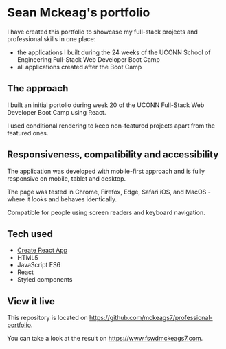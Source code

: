 # Sean Mckeag's portfolio

I have created this portfolio to showcase my full-stack projects and professional skills in one place:

- the applications I built during the 24 weeks of the UCONN School of Engineering Full-Stack Web Developer Boot Camp
- all applications created after the Boot Camp


## The approach

I built an initial portolio during week 20 of the UCONN Full-Stack Web Developer Boot Camp using React.

I used conditional rendering to keep non-featured projects apart from the featured ones.


## Responsiveness, compatibility and accessibility

The application was developed with  mobile-first approach and is fully responsive on mobile, tablet and desktop.

The page was tested in Chrome, Firefox, Edge, Safari iOS, and MacOS - where it looks and behaves identically.

Compatible for people using screen readers and keyboard navigation.

## Tech used

- [Create React App](https://github.com/facebook/create-react-app)
- HTML5
- JavaScript ES6
- React
- Styled components

## View it live

This repository is located on https://github.com/mckeags7/professional-portfolio.

You can take a look at the result on https://www.fswdmckeags7.com.
